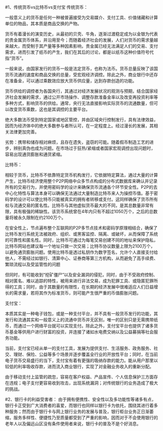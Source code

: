 #1、传统货币vs比特币vs支付宝
传统货币：

一般意义上的货币是任何一种被普遍接受为交易媒介、支付工具、价值储藏和计算单位的物品，其本质是商品交换的产物。

货币有着漫长的演变历史，从最初的贝壳、牛角，逐渐过渡稳定成为以金银为代表的贵金属货币体系，并沿用至今；而随着经济社会的发展，人们对货币的需求量越来越大，而受制于其产量等多种因素影响，贵金属已经无法满足人们的交易、支付需求，进而引发了纸币的产生，我们在其后的讨论，都是以纸币这种价值符号代指“货币”。

一般来说，由国家发行的货币一般是法定货币，也称为法币。货币总量反映了该国货币流通的速度和商品交换的总量，受宏观经济调控。除此之外，商业银行中还存在准备金，可以通过乘数效应放大货币供应量，达到存款创造的功能。

货币供给的调控者为各国央行，其通过对经济发展状况的观测与预期，结合国家经济社会发展的需求，通过公开市场操作、调整存款准备金率以及改变再投资利率等多种方式，影响货币的供给。通常，央行无法直接影响实际货币的流通数量，但可以改变货币乘数，这也是其调控的主要平台。

绝大多数法币受到特定国家或地区管控，并由区域央行控制发行，具有法律效益，因而为经济体中的绝大多数参与者所认可，在一定程度上。经过漫长的发展，其相关法律更加完善。

劣势：携带和储存相对麻烦，且存在遗失，盗窃的可能。随着假币制造工艺的进步，辨别真伪也成为问题。在市场过于狂热/紧缩或者国家宏观调控出现问题时，容易出现通货膨胀和通货紧缩。

比特币：

相较于货币，比特币不依靠特定货币机构发行，它依据特定算法，通过大量的计算产生，比特币经济使用整个P2P网络中众多节点构成的分布式数据库来确认并记录所有的交易行为，并使用密码学的设计来确保货币流通各个环节安全性。P2P的去中心化特性与算法本身可以确保无法通过大量制造比特币来人为操控币值。基于密码学的设计可以使比特币只能被真实的拥有者转移或支付。这同样确保了货币所有权与流通交易的匿名性。比特币与其他虚拟货币最大的不同，是其总数量非常有限，具有极强的稀缺性。该货币系统曾在4年内只有不超过1050万个，之后的总数量将被永久限制在约2100万个。

在安全性上，节点遍布整个互联网的P2P多节点技术和密码学原理相结合，确保了比特币发行系统无法被政府、组织、或黑客监控、隔离、或破坏，从而保障了系统的可靠性和匿名性。同时，比特币可通过为每笔交易创建不同的地址来保护隐私，比特币网站也建议每一个地址只做一次交易；比特币协议数量上限为2100万个，以避免通货膨胀问题。使用比特币是透过私钥作为数字签名，允许个人直接支付给他人，不需经过如银行、清算中心、证券商等第三方机构，从而避免了高手续费、繁琐流程以及受监管性的问题

但同时，有可能收到“挖矿僵尸”以及安全漏洞的侵犯，同时，由于不受政府控制、相对匿名、难以追踪的特性，被用来进行非法交易，成为犯罪工具、或隐匿犯罪所得的工具；同时，由于其数量的有限性，在长期的经济发展中很难适应人们日益增长的需求量，若将其作为标准货币，则可能产生很严重的币值膨胀问题。

支付宝：

本质其实是一种电子钱包，或是一种支付平台，并不具有一般货币发行的功能，其发行和流通其实和一般意义上的流通中货币并无区别，唯一的区别只是无需携带纸币，而通过一个网络平台就可以实现支付。除此之外，支付宝平台也提供了诸多货币基金等供用户进行财富的投资，并连接了诸如水电费交纳以及公益募捐等社会服务功能。

当前，支付宝已经从单一的支付工具，发展为提供支付、生活服务、政务服务、社交、理财、保险、公益等多个场景并逐步覆盖全行业的开放性平台；同时，在当前电子货币交易盛行的当下，支付宝有着有更强的吸纳存款的能力。能从用户那里以较低的利率吸收存款，进而流入商业银行，实现了对金融业务收入的重新分配。

由于移动支付上监管的疏忽，容易在客户权益、产品宣传、个人信息保护三方面存在违规；电子支付更容易收到攻击，出现系统漏洞；对传统银行的业务造成了极大的挑战。

#2、银行卡的利益受害者：
由于拥有便携性、安全性以及多功能性等诸多有点，银行卡正受到广大消费者的喜爱，而银行也同样以银行卡为依托，围绕其进行着多种服务；然而由于银行卡与网上银行业务的发展与普及，银行柜台业务正日渐萎缩，服务多样性、便捷性乃至质量都受到了严重的影响，因而对于不会使用银行的老年人以及偏远山区没有条件使用者来说，银行卡的普及不是个好消息。